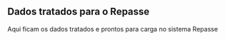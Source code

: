 Dados tratados para o Repasse
--

Aqui ficam os dados tratados e prontos para carga no sistema Repasse
